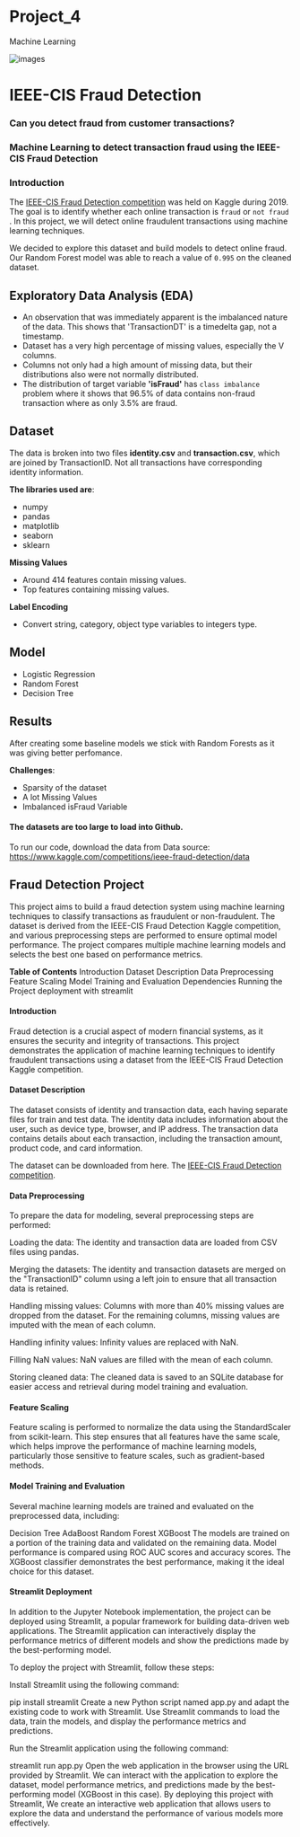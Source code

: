 # Project_4
Machine Learning

![images](https://user-images.githubusercontent.com/112173540/225614794-ed8645e6-c6b5-4cea-bfd3-c70c8596f44e.jpg)


# IEEE-CIS Fraud Detection
### Can you detect fraud from customer transactions?
### Machine Learning to detect transaction fraud using the IEEE-CIS Fraud Detection

### Introduction

The [IEEE-CIS Fraud Detection competition](https://www.kaggle.com/c/ieee-fraud-detection/overview) was held on Kaggle during 2019. The goal is to identify whether each online transaction is `fraud` or `not fraud` . In this project, we will detect online fraudulent transactions using machine learning techniques.

We decided to explore this dataset and build models to detect online fraud. Our Random Forest model was able to reach a value of `0.995` on the cleaned dataset.

## **Exploratory Data Analysis (EDA)**
- An observation that was immediately apparent is the imbalanced nature of the data. This shows that 'TransactionDT' is a timedelta gap, not a timestamp.
- Dataset has a very high percentage of missing values, especially the V columns.
- Columns not only had a high amount of missing data, but their distributions also were not normally distributed.
- The distribution of target variable **'isFraud'** has `class imbalance` problem where it shows that 96.5% of data contains non-fraud transaction where as only 3.5% are fraud.

## Dataset
The data is broken into two files **identity.csv** and **transaction.csv**, which are joined by TransactionID. Not all transactions have corresponding identity information.

**The libraries used are**:  
- numpy
- pandas
- matplotlib
- seaborn
- sklearn

**Missing Values**
- Around 414 features contain missing values.
- Top features containing missing values.

**Label Encoding**
- Convert string, category, object type variables to integers type.

## **Model** 
- Logistic Regression
- Random Forest
- Decision Tree

## Results
After creating some baseline models we stick with Random Forests as it was giving better perfomance.

**Challenges**:
- Sparsity of the dataset
- A lot Missing Values
- Imbalanced isFraud Variable


#### The datasets are too large to load into Github. 
To run our code, download the data from Data source: https://www.kaggle.com/competitions/ieee-fraud-detection/data

## Fraud Detection Project
This project aims to build a fraud detection system using machine learning techniques to classify transactions as fraudulent or non-fraudulent. The dataset is derived from the IEEE-CIS Fraud Detection Kaggle competition, and various preprocessing steps are performed to ensure optimal model performance. The project compares multiple machine learning models and selects the best one based on performance metrics.

**Table of Contents**
Introduction
Dataset Description
Data Preprocessing
Feature Scaling
Model Training and Evaluation
Dependencies
Running the Project
deployment with streamlit




#### Introduction
Fraud detection is a crucial aspect of modern financial systems, as it ensures the security and integrity of transactions. This project demonstrates the application of machine learning techniques to identify fraudulent transactions using a dataset from the IEEE-CIS Fraud Detection Kaggle competition.

#### Dataset Description
The dataset consists of identity and transaction data, each having separate files for train and test data. The identity data includes information about the user, such as device type, browser, and IP address. The transaction data contains details about each transaction, including the transaction amount, product code, and card information.

The dataset can be downloaded from here.
The [IEEE-CIS Fraud Detection competition](https://www.kaggle.com/c/ieee-fraud-detection/overview).
#### Data Preprocessing
To prepare the data for modeling, several preprocessing steps are performed:

Loading the data: The identity and transaction data are loaded from CSV files using pandas.

Merging the datasets: The identity and transaction datasets are merged on the "TransactionID" column using a left join to ensure that all transaction data is retained.

Handling missing values: Columns with more than 40% missing values are dropped from the dataset. For the remaining columns, missing values are imputed with the mean of each column.

Handling infinity values: Infinity values are replaced with NaN.

Filling NaN values: NaN values are filled with the mean of each column.

Storing cleaned data: The cleaned data is saved to an SQLite database for easier access and retrieval during model training and evaluation.

#### Feature Scaling
Feature scaling is performed to normalize the data using the StandardScaler from scikit-learn. This step ensures that all features have the same scale, which helps improve the performance of machine learning models, particularly those sensitive to feature scales, such as gradient-based methods.

####  Model Training and Evaluation
Several machine learning models are trained and evaluated on the preprocessed data, including:


Decision Tree
AdaBoost
Random Forest
XGBoost
The models are trained on a portion of the training data and validated on the remaining data. Model performance is compared using ROC AUC scores and accuracy scores. The XGBoost classifier demonstrates the best performance, making it the ideal choice for this dataset.

#### Streamlit Deployment
In addition to the Jupyter Notebook implementation, the project can be deployed using Streamlit, a popular framework for building data-driven web applications. The Streamlit application can interactively display the performance metrics of different models and show the predictions made by the best-performing model.

To deploy the project with Streamlit, follow these steps:

Install Streamlit using the following command:

pip install streamlit
Create a new Python script named app.py and adapt the existing code to work with Streamlit. Use Streamlit commands to load the data, train the models, and display the performance metrics and predictions.

Run the Streamlit application using the following command:

streamlit run app.py
Open the web application in the browser using the URL provided by Streamlit. We can interact with the application to explore the dataset, model performance metrics, and predictions made by the best-performing model (XGBoost in this case).
By deploying this project with Streamlit, We create an interactive web application that allows users to explore the data and understand the performance of various models more effectively. 
